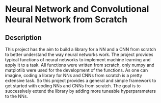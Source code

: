 # Neural Network and Convolutional Neural Network from Scratch

## Description
This project has the aim to build a library for a NN and a CNN from scratch to better understand the way neural networks work. The project provides typical functions of neural networks to implement machine learning and apply it to a task. All functions were written from scratch, only numpy and matplotlib were used for the development of the functions. As one can imagine, coding a library for NNs and CNNs from scratch is a pretty extensive task. So this project provides a general and simple framework to get started with coding NNs and CNNs from scratch. The goal is to successively extend the library by adding more tuneable hyperparameters to the NNs.
